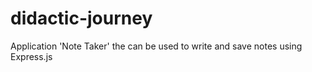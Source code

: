# didactic-journey
Application 'Note Taker' the can be used to write and save notes using Express.js
